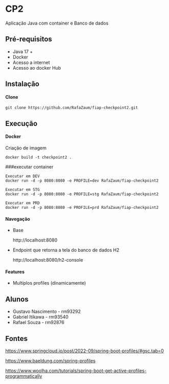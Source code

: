 # CP2
Aplicação Java com container e Banco de dados


## Pré-requisitos

- Java 17 +
- Docker 
- Acesso a internet
- Acesso ao docker Hub

## Instalação

#### Clone

```
git clone https://github.com/RafaZaum/fiap-checkpoint2.git
```


## Execução


#### Docker

Criação de imagem

```
docker build -t checkpoint2 .
```

###executar container 

```
Executar em DEV
docker run -d -p 8080:8080 -e PROFILE=dev RafaZaum/fiap-checkpoint2

Executar em STG
docker run -d -p 8080:8080 -e PROFILE=stg RafaZaum/fiap-checkpoint2

Executar em PRD
docker run -d -p 8080:8080 -e PROFILE=prd RafaZaum/fiap-checkpoint2
```



#### Navegação

* Base

	http://localhost:8080

* Endpoint que retorna a tela do banco de dados H2

	http://localhost:8080/h2-console


#### Features

* Multíplos profiles (dinamicamente)



## Alunos

- Gustavo Nascimento - rm93292
- Gabriel Itikawa - rm93540
- Rafael Souza - rm92876


## Fontes

https://www.springcloud.io/post/2022-09/spring-boot-profiles/#gsc.tab=0

https://www.baeldung.com/spring-profiles

https://www.woolha.com/tutorials/spring-boot-get-active-profiles-programmatically
